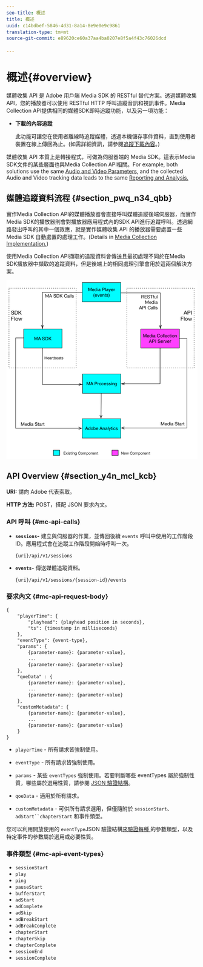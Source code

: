 ```yaml
---
seo-title: 概述
title: 概述
uuid: c14bdbef-5846-4d31-8a14-8e9e0e9c9861
translation-type: tm+mt
source-git-commit: e89620ce60a37aa4ba0207e8f5a4f43c76026dcd

---
```



# 概述{#overview}

媒體收集 API 是 Adobe 用戶端 Media SDK 的 RESTful 替代方案。透過媒體收集 API，您的播放器可以使用 RESTful HTTP 呼叫追蹤音訊和視訊事件。Media Collection API提供相同的媒體SDK即時追蹤功能，以及另一項功能：

* **下載的內容追蹤**

   此功能可讓您在使用者離線時追蹤媒體，透過本機儲存事件資料，直到使用者裝置在線上傳回為止。(如需詳細資訊，請參閱[追蹤下載內容](track-downloaded-content.md)。)

媒體收集 API 本質上是轉接程式，可做為伺服器端的 Media SDK。這表示Media SDK文件的某些層面也與Media Collection API相關。For example, both solutions use the same [Audio and Video Parameters](/help/metrics-and-metadata/audio-video-parameters.md), and the collected Audio and Video tracking data leads to the same [Reporting and Analysis.](/help/media-reports/media-reports-enable.md)

## 媒體追蹤資料流程 {#section_pwq_n34_qbb}

實作Media Collection API的媒體播放器會直接呼叫媒體追蹤後端伺服器，而實作Media SDK的播放器則會對播放器應用程式內的SDK API進行追蹤呼叫。透過網路發出呼叫的其中一個效應，就是實作媒體收集 API 的播放器需要處置一些 Media SDK 自動處置的處理工作。(Details in [Media Collection Implementation.](mc-api-impl/mc-api-quick-start.md))

使用Media Collection API擷取的追蹤資料會傳送且最初處理不同於在Media SDK播放器中擷取的追蹤資料，但是後端上的相同處理引擎會用於這兩個解決方案。

![](assets/col_api_overview_simple.png)

## API Overview {#section_y4n_mcl_kcb}

**URI:** 請向 Adobe 代表索取。

**HTTP 方法:** POST，搭配 JSON 要求內文。

### API 呼叫 {#mc-api-calls}

* **`sessions`-** 建立與伺服器的作業，並傳回後續 `events` 呼叫中使用的工作階段ID。應用程式會在追蹤工作階段開始時呼叫一次。

   ```
   {uri}/api/v1/sessions
   ```

* **`events`-** 傳送媒體追蹤資料。

   ```
   {uri}/api/v1/sessions/{session-id}/events
   ```

### 要求內文 {#mc-api-request-body}

```
{ 
    "playerTime": { 
        "playhead": {playhead position in seconds}, 
        "ts": {timestamp in milliseconds} 
    }, 
    "eventType": {event-type}, 
    "params": { 
        {parameter-name}: {parameter-value}, 
        ... 
        {parameter-name}: {parameter-value} 
    }, 
    "qoeData" : { 
        {parameter-name}: {parameter-value}, 
        ... 
        {parameter-name}: {parameter-value} 
    }, 
    "customMetadata": { 
        {parameter-name}: {parameter-value}, 
        ... 
        {parameter-name}: {parameter-value} 
    } 
} 
```

* `playerTime` - 所有請求皆強制使用。
* `eventType` - 所有請求皆強制使用。
* `params` - 某些 `eventTypes` 強制使用。若要判斷哪些 eventTypes 屬於強制性質，哪些屬於選用性質，請參閱 [JSON 驗證結構](mc-api-ref/mc-api-json-validation.md)。

* `qoeData` - 適用於所有請求。
* `customMetadata` - 可供所有請求選用，但僅隨附於 `sessionStart`、 `adStart``chapterStart` 和事件類型。

您可以利用開放使用的 `eventType`JSON 驗證結構[來驗證每種 ](mc-api-ref/mc-api-json-validation.md) 的參數類型，以及特定事件的參數屬於選用或必要性質。

### 事件類型 {#mc-api-event-types}

* `sessionStart`
* `play`
* `ping`
* `pauseStart`
* `bufferStart`
* `adStart`
* `adComplete`
* `adSkip`
* `adBreakStart`
* `adBreakComplete`
* `chapterStart`
* `chapterSkip`
* `chapterComplete`
* `sessionEnd`
* `sessionComplete`

